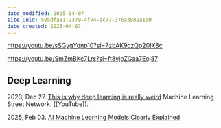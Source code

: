 ```yaml
---
date_modified: 2025-04-07
site_uuid: 595dfa81-2379-4f74-ac77-376a3982a100
date_created: 2025-04-07
---
```


https://youtu.be/sSGygYqnp10?si=7zbAK9czQp20IX8c

https://youtu.be/SmZmBKc7Lrs?si=ft8vjoZGaa7Eoj87
## Deep Learning

2023, Dec 27. [This is why deep learning is really weird](https://youtu.be/sJXn4Cl4oww?si=WHKt3vjYOx7ThrEl) Machine Learning Street Network. [[YouTube]].

2025, Feb 03. [AI Machine Learning Models Clearly Explained](]https://youtu.be/0YdpwSYMY6I?si=XHx9bU4_7ZDtXu7m)